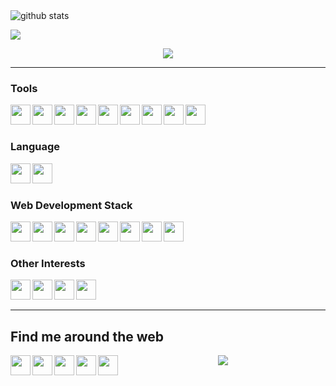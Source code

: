 <img src="https://github-readme-stats.vercel.app/api/?username=astromanish&show_icons=true" alt="github stats"/>

<a href="https://github.com/astromanish/github-readme-stats"><img align="center" src="https://github-readme-stats.vercel.app/api/top-langs/?username=astromanish&layout=compact" /></a>

<p align='center'>
  <img src='https://github-profile-trophy.vercel.app/?username=astromanish&margin-w=38&' />
</p>

<hr/>

### Tools

<img align="left" height="32" width="32" src="https://cdn.jsdelivr.net/npm/simple-icons@v3/icons/linux.svg" />
<img align="left" height="32" width="32" src="https://cdn.jsdelivr.net/npm/simple-icons@v3/icons/visualstudiocode.svg" />
<img align="left" height="32" width="32" src="https://cdn.jsdelivr.net/npm/simple-icons@v3/icons/googlechrome.svg" />
<img align="left" height="32" width="32" src="https://cdn.jsdelivr.net/npm/simple-icons@v3/icons/npm.svg" />
<img align="left" height="32" width="32" src="https://cdn.jsdelivr.net/npm/simple-icons@v3/icons/webpack.svg" />
<img align="left" height="32" width="32" src="https://cdn.jsdelivr.net/npm/simple-icons@v3/icons/git.svg" />
<img align="left" height="32" width="32" src="https://cdn.jsdelivr.net/npm/simple-icons@v3/icons/github.svg" />
<img align="left" height="32" width="32" src="https://cdn.jsdelivr.net/npm/simple-icons@v3/icons/netlify.svg" />
<img align="left" height="32" width="32" src="https://cdn.jsdelivr.net/npm/simple-icons@v3/icons/heroku.svg" />

<br/>
<br/>

### Language

<img align="left" height="32" width="32" src="https://cdn.jsdelivr.net/npm/simple-icons@v3/icons/cplusplus.svg" />
<img align="left" height="32" width="32" src="https://cdn.jsdelivr.net/npm/simple-icons@v3/icons/python.svg" />

<br/>
<br/>

### Web Development Stack

<img align="left" height="32" width="32" src="https://cdn.jsdelivr.net/npm/simple-icons@v3/icons/html5.svg" />
<img align="left" height="32" width="32" src="https://cdn.jsdelivr.net/npm/simple-icons@v3/icons/css3.svg" />
<img align="left" height="32" width="32" src="https://cdn.jsdelivr.net/npm/simple-icons@v3/icons/bootstrap.svg" />
<img align="left" height="32" width="32" src="https://cdn.jsdelivr.net/npm/simple-icons@v3/icons/javascript.svg" />
<img align="left" height="32" width="32" src="https://cdn.jsdelivr.net/npm/simple-icons@v3/icons/react.svg" />
<img align="left" height="32" width="32" src="https://cdn.jsdelivr.net/npm/simple-icons@v3/icons/node-dot-js.svg" />
<img align="left" height="32" width="32" src="https://cdn.jsdelivr.net/npm/simple-icons@v3/icons/mysql.svg" />
<img align="left" height="32" width="32" src="https://cdn.jsdelivr.net/npm/simple-icons@v3/icons/mongodb.svg" />

<br/>
<br/>

### Other Interests

<img align="left" height="32" width="32" src="https://cdn.jsdelivr.net/npm/simple-icons@v3/icons/adobephotoshop.svg" />
<img align="left" height="32" width="32" src="https://cdn.jsdelivr.net/npm/simple-icons@v3/icons/adobepremierepro.svg" />
<img align="left" height="32" width="32" src="https://cdn.jsdelivr.net/npm/simple-icons@v3/icons/adobeaftereffects.svg" />
<img align="left" height="32" width="32" src="https://cdn.jsdelivr.net/npm/simple-icons@v3/icons/adobeaudition.svg" />

<br/>
<br/>

<hr/>

## Find me around the web

<p align="center">

<a href="https://www.facebook.com/astromanishsingh" target="_blank"><img align="left" height="32" width="32" src="https://cdn.jsdelivr.net/npm/simple-icons@v3/icons/facebook.svg" /></a>
<a href="https://www.instagram.com/_astromanish/?hl=en" target="_blank"><img align="left" height="32" width="32" src="https://cdn.jsdelivr.net/npm/simple-icons@v3/icons/instagram.svg" /></a>
<a href="https://www.linkedin.com/in/manish-singh-580736178/" target="_blank"><img align="left" height="32" width="32" src="https://cdn.jsdelivr.net/npm/simple-icons@v3/icons/linkedin.svg" /></a>
<a href="mailto: astromanishsingh@gmail.com" target="_blank"><img align="left" height="32" width="32" src="https://cdn.jsdelivr.net/npm/simple-icons@v3/icons/gmail.svg" /></a>
<a href="https://twitter.com/_astromanish" target="_blank"><img align="left" height="32" width="32" src="https://cdn.jsdelivr.net/npm/simple-icons@v3/icons/twitter.svg" /></a>

</p>

<p align="center">

<img src="https://visitor-badge.laobi.icu/badge?page_id=astromanish.astromanish" />

</p>
